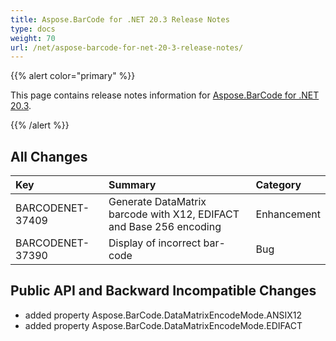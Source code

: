 ```yaml
---
title: Aspose.BarCode for .NET 20.3 Release Notes
type: docs
weight: 70
url: /net/aspose-barcode-for-net-20-3-release-notes/
---
```


{{% alert color="primary" %}} 

This page contains release notes information for [Aspose.BarCode for .NET 20.3](https://downloads.aspose.com/barcode/net/new-releases/aspose.barcode-for-.net-20.3/).

{{% /alert %}} 
## **All Changes**

|**Key**|**Summary**|**Category**|
| :- | :- | :- |
|BARCODENET-37409|Generate DataMatrix barcode with X12, EDIFACT and Base 256 encoding |Enhancement|
|BARCODENET-37390|Display of incorrect bar-code|Bug|
## **Public API and Backward Incompatible Changes**
- added property Aspose.BarCode.DataMatrixEncodeMode.ANSIX12
- added property Aspose.BarCode.DataMatrixEncodeMode.EDIFACT
